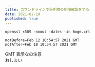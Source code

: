 ```yaml
---
title: コマンドラインで証明書の期限確認をする
date: 2021-02-10
published: true
---
```


```shell
openssl x509 -noout -dates -in hoge.crt
```

```
notBefore=Feb 12 10:54:57 2021 GMT
notAfter=Feb 10 10:54:57 2031 GMT
```

GMT 表示なの注意  
おしまい
